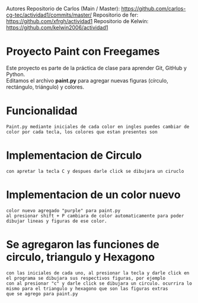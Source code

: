 


Autores
Repositorio de Carlos (Main / Master): https://github.com/carlos-cg-tec/actividad1/commits/master/
Repositorio de fer: https://github.com/xfrgh/actividad1
Repositorio de Kelwin: https://github.com/kelwin2006/actividad1

# Proyecto Paint con Freegames

Este proyecto es parte de la práctica de clase para aprender Git, GitHub y Python.  
Editamos el archivo **paint.py** para agregar nuevas figuras (círculo, rectángulo, triángulo) y colores.



# Funcionalidad
	Paint.py mediante iniciales de cada color en ingles puedes cambiar de color por cada tecla, los colores que estan presentes son 
# Implementacion de Circulo
	con apretar la tecla C y despues darle click se dibujara un ciruclo

# Implementacion de un color nuevo
	color nuevo agregado "purple" para paint.py
	al presionar shift + P cambiara de color automaticamente para poder dibujar lineas y figuras de ese color.


# Se agregaron las funciones de circulo, triangulo y Hexagono
	con las iniciales de cada uno, al presionar la tecla y darle click en el programa se dibujara sus respectivos figuras, por ejemplo
	con al presionar "c" y darle click se dibujara un circulo. ocurrira lo mismo para el triangulo y hexagono que son las figuras extras
	que se agrego para paint.py 

